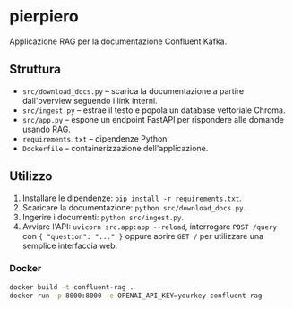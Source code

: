 # pierpiero

Applicazione RAG per la documentazione Confluent Kafka.

## Struttura

- `src/download_docs.py` – scarica la documentazione a partire dall'overview seguendo i link interni.
- `src/ingest.py` – estrae il testo e popola un database vettoriale Chroma.
- `src/app.py` – espone un endpoint FastAPI per rispondere alle domande usando RAG.
- `requirements.txt` – dipendenze Python.
- `Dockerfile` – containerizzazione dell'applicazione.

## Utilizzo

1. Installare le dipendenze: `pip install -r requirements.txt`.
2. Scaricare la documentazione: `python src/download_docs.py`.
3. Ingerire i documenti: `python src/ingest.py`.
4. Avviare l'API: `uvicorn src.app:app --reload`, interrogare `POST /query` con `{ "question": "..." }`
   oppure aprire `GET /` per utilizzare una semplice interfaccia web.

### Docker

```bash
docker build -t confluent-rag .
docker run -p 8000:8000 -e OPENAI_API_KEY=yourkey confluent-rag
```
